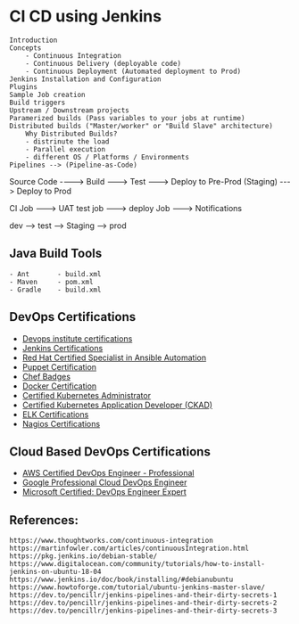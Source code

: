 
# CI CD using Jenkins

    Introduction
    Concepts
        - Continuous Integration
        - Continuous Delivery (deployable code)
        - Continuous Deployment (Automated deployment to Prod)
    Jenkins Installation and Configuration
    Plugins
    Sample Job creation
    Build triggers
    Upstream / Downstream projects
    Paramerized builds (Pass variables to your jobs at runtime)
    Distributed builds ("Master/worker" or "Build Slave" architecture)
        Why Distributed Builds?
        - distrinute the load
        - Parallel execution
        - different OS / Platforms / Environments
    Pipelines --> (Pipeline-as-Code)



Source Code ----> Build ---> Test ---> Deploy to Pre-Prod (Staging) ---> Deploy to Prod

CI Job ---> UAT test job ---> deploy Job ---> Notifications

dev --> test --> Staging --> prod

## Java Build Tools
    - Ant       - build.xml
    - Maven     - pom.xml
    - Gradle    - build.xml


## DevOps Certifications

- [Devops institute certifications](https://devopsinstitute.com/certifications/)
- [Jenkins Certifications](https://www.cloudbees.com/jenkins/certification)
- [Red Hat Certified Specialist in Ansible Automation](https://www.redhat.com/en/services/training/ex407-red-hat-certified-specialist-in-ansible-automation-exam)
- [Puppet Certification](https://puppet.com/learning-training/certification/)
- [Chef Badges](https://training.chef.io/certification)
- [Docker Certification](https://training.mirantis.com/dca-certification-exam/)
- [Certified Kubernetes Administrator](https://www.cncf.io/certification/cka/)    
- [Certified Kubernetes Application Developer (CKAD)](https://www.cncf.io/certification/ckad/)  
- [ELK Certifications](https://www.elastic.co/training/certification)    
- [Nagios Certifications](https://www.nagios.com/services/certification/)    


## Cloud Based DevOps Certifications

- [AWS Certified DevOps Engineer - Professional](https://aws.amazon.com/certification/certified-devops-engineer-professional/)
- [Google Professional Cloud DevOps Engineer](https://cloud.google.com/certification/cloud-devops-engineer)
- [Microsoft Certified: DevOps Engineer Expert](https://docs.microsoft.com/en-us/learn/certifications/devops-engineer)



## References:
    https://www.thoughtworks.com/continuous-integration
    https://martinfowler.com/articles/continuousIntegration.html
    https://pkg.jenkins.io/debian-stable/
    https://www.digitalocean.com/community/tutorials/how-to-install-jenkins-on-ubuntu-18-04
    https://www.jenkins.io/doc/book/installing/#debianubuntu
    https://www.howtoforge.com/tutorial/ubuntu-jenkins-master-slave/
    https://dev.to/pencillr/jenkins-pipelines-and-their-dirty-secrets-1
    https://dev.to/pencillr/jenkins-pipelines-and-their-dirty-secrets-2
    https://dev.to/pencillr/jenkins-pipelines-and-their-dirty-secrets-3

